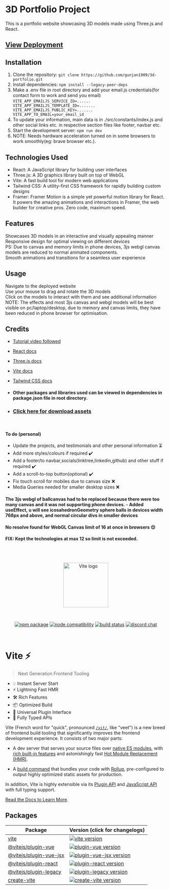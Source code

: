 # 3D Portfolio Project

This is a portfolio website showcasing 3D models made using Three.js and React.

## [View Deployment](https://3d-portfolio-kappa-two.vercel.app/)

## Installation

1. Clone the repository: `git clone https://github.com/gunjan1909/3d-portfolio.git`
2. Install dependencies: `npm install --legacy-peer-deps`
3. Make a .env file in root directory and add your email.js credentials(for contact form to work and send you email) <br/>
   `VITE_APP_EMAILJS_SERVICE_ID=...... 
VITE_APP_EMAILJS_TEMPLATE_ID=.......  
VITE_APP_EMAILJS_PUBLIC_KEY=.......  
VITE_APP_TO_EMAIL=your_email_id  `
4. To update your information, main data is in ./src/constants/index.js and other social links etc. in respective section files like footer, navbar etc.
5. Start the development server: `npm run dev`
6. NOTE: Needs hardware acceleration turned on in some browsers to work smoothly(eg: brave browser etc.).

## Technologies Used

- React: A JavaScript library for building user interfaces
- Three.js: A 3D graphics library built on top of WebGL
- Vite: A fast build tool for modern web applications
- Tailwind CSS: A utility-first CSS framework for rapidly building custom designs
- Framer: Framer Motion is a simple yet powerful motion library for React. It powers the amazing animations and interactions in Framer, the web builder for creative pros. Zero code, maximum speed.

## Features

Showcases 3D models in an interactive and visually appealing manner <br>
Responsive design for optimal viewing on different devices<br> PS: Due to canvas and memory limits in phone devices, 3js webgl canvas models are reduced to normal animated components.<br>
Smooth animations and transitions for a seamless user experience

## Usage

Navigate to the deployed website <br>
Use your mouse to drag and rotate the 3D models<br>
Click on the models to interact with them and see additional information
NOTE: The effects and most 3js canvas and webgl models will be best visible on pc/laptop/desktop, due to memory and canvas limits, they have been reduced in phone browser for optimisation.

## Credits

- [Tutorial video followed](https://youtu.be/0fYi8SGA20k)
- [React docs](https://react.dev/learn)
- [Three.js docs](https://threejs.org/docs/index.html#manual/en/introduction/Creating-a-scene)
- [Vite docs](https://vitejs.dev/guide/)
- [Tailwind CSS docs](https://tailwindcss.com/docs)
- #### Other packages and libraries used can be viewed in dependencies in package.json file in root directory.

- ### [Click here for download assets](https://drive.google.com/drive/folders/1KVU8iaH0E_JFtShNiR3BgCSA3pawXY4Z)
<br/>

#### To do (personal)

- Update the projects, and testimonials and other personal information ⏳
- Add more styles/colours if required ✔️
- Add a footer/to navbar,socials(linktree,linkedin,github) and other stuff if required ✔️
- Add a scroll-to-top button(optional) ✔️
- Fix touch scroll for mobiles due to canvas size ❌
- Media Queries needed for smaller desktop sizes ❌

#### The 3js webgl of ballcanvas had to be replaced because there were too many canvas and it was not supporting phone devices. - Added useEffect, u will see icosahedronGeometry sphere balls in devices width 768px and above, and normal circular divs in smaller devices

#### No resolve found for WebGL Canvas limit of 16 at once in browsers 😔

#### FIX: Kept the technologies at max 12 so limit is not exceeded.

<br><br>

<p align="center">
  <a href="https://vitejs.dev" target="_blank" rel="noopener noreferrer">
    <img width="140" src="https://vitejs.dev/logo.svg" alt="Vite logo">
  </a>
</p>
<br/>
<p align="center">
  <a href="https://npmjs.com/package/vite"><img src="https://img.shields.io/npm/v/vite.svg" alt="npm package"></a>
  <a href="https://nodejs.org/en/about/releases/"><img src="https://img.shields.io/node/v/vite.svg" alt="node compatibility"></a>
  <a href="https://github.com/vitejs/vite/actions/workflows/ci.yml"><img src="https://github.com/vitejs/vite/actions/workflows/ci.yml/badge.svg?branch=main" alt="build status"></a>
  <a href="https://chat.vitejs.dev"><img src="https://img.shields.io/badge/chat-discord-blue?style=flat&logo=discord" alt="discord chat"></a>
</p>
<br/>

# Vite ⚡

> Next Generation Frontend Tooling

- 💡 Instant Server Start
- ⚡️ Lightning Fast HMR
- 🛠️ Rich Features
- 📦 Optimized Build
- 🔩 Universal Plugin Interface
- 🔑 Fully Typed APIs

Vite (French word for "quick", pronounced [`/vit/`](https://cdn.jsdelivr.net/gh/vitejs/vite@main/docs/public/vite.mp3), like "veet") is a new breed of frontend build tooling that significantly improves the frontend development experience. It consists of two major parts:

- A dev server that serves your source files over [native ES modules](https://developer.mozilla.org/en-US/docs/Web/JavaScript/Guide/Modules), with [rich built-in features](https://vitejs.dev/guide/features.html) and astonishingly fast [Hot Module Replacement (HMR)](https://vitejs.dev/guide/features.html#hot-module-replacement).

- A [build command](https://vitejs.dev/guide/build.html) that bundles your code with [Rollup](https://rollupjs.org), pre-configured to output highly optimized static assets for production.

In addition, Vite is highly extensible via its [Plugin API](https://vitejs.dev/guide/api-plugin.html) and [JavaScript API](https://vitejs.dev/guide/api-javascript.html) with full typing support.

[Read the Docs to Learn More](https://vitejs.dev).

## Packages

| Package                                           | Version (click for changelogs)                                                                                                       |
| ------------------------------------------------- | :----------------------------------------------------------------------------------------------------------------------------------- |
| [vite](packages/vite)                             | [![vite version](https://img.shields.io/npm/v/vite.svg?label=%20)](packages/vite/CHANGELOG.md)                                       |
| [@vitejs/plugin-vue](packages/plugin-vue)         | [![plugin-vue version](https://img.shields.io/npm/v/@vitejs/plugin-vue.svg?label=%20)](packages/plugin-vue/CHANGELOG.md)             |
| [@vitejs/plugin-vue-jsx](packages/plugin-vue-jsx) | [![plugin-vue-jsx version](https://img.shields.io/npm/v/@vitejs/plugin-vue-jsx.svg?label=%20)](packages/plugin-vue-jsx/CHANGELOG.md) |
| [@vitejs/plugin-react](packages/plugin-react)     | [![plugin-react version](https://img.shields.io/npm/v/@vitejs/plugin-react.svg?label=%20)](packages/plugin-react/CHANGELOG.md)       |
| [@vitejs/plugin-legacy](packages/plugin-legacy)   | [![plugin-legacy version](https://img.shields.io/npm/v/@vitejs/plugin-legacy.svg?label=%20)](packages/plugin-legacy/CHANGELOG.md)    |
| [create-vite](packages/create-vite)               | [![create-vite version](https://img.shields.io/npm/v/create-vite.svg?label=%20)](packages/create-vite/CHANGELOG.md)                  |
